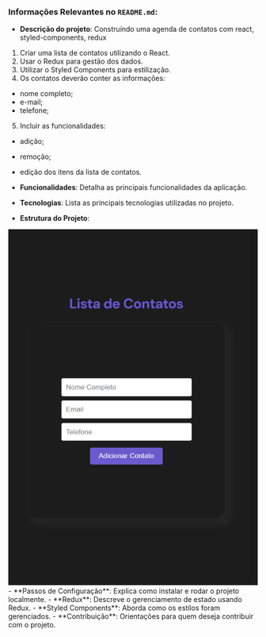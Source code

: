 
### Informações Relevantes no `README.md`:

- **Descrição do projeto**:
Construíndo uma agenda de contatos com react, styled-components, redux
1) Criar uma lista de contatos utilizando o React.
2) Usar o Redux para gestão dos dados.
3) Utilizar o Styled Components para estilização.
4) Os contatos deverão conter as informações:
- nome completo;
- e-mail;
- telefone;
5) Incluir as funcionalidades:
- adição;
- remoção;
- edição dos itens da lista de contatos.

- **Funcionalidades**: Detalha as principais funcionalidades da aplicação.
- **Tecnologias**: Lista as principais tecnologias utilizadas no projeto.
- **Estrutura do Projeto**:
<img src="./src/assets/img-2.png">
- **Passos de Configuração**: Explica como instalar e rodar o projeto localmente.
- **Redux**: Descreve o gerenciamento de estado usando Redux.
- **Styled Components**: Aborda como os estilos foram gerenciados.
- **Contribuição**: Orientações para quem deseja contribuir com o projeto.

